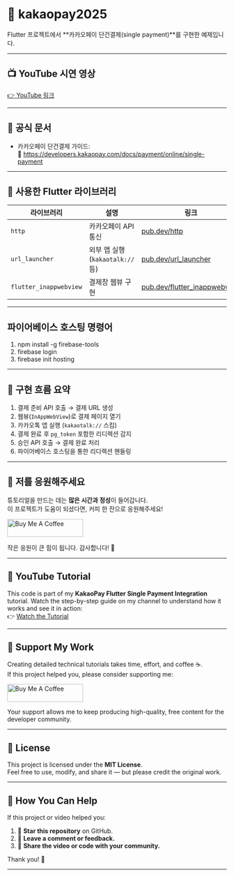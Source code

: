 # 🧾 kakaopay2025

Flutter 프로젝트에서 **카카오페이 단건결제(single payment)**를 구현한 예제입니다.

---

## 📺 YouTube 시연 영상  
[👉 YouTube 링크](https://youtu.be/g7348GhQ-wY)

---

## 📄 공식 문서  
- 카카오페이 단건결제 가이드:  
  🔗 https://developers.kakaopay.com/docs/payment/online/single-payment

---

## 🧩 사용한 Flutter 라이브러리

| 라이브러리 | 설명 | 링크 |
|------------|------|------|
| `http` | 카카오페이 API 통신 | [pub.dev/http](https://pub.dev/packages/http) |
| `url_launcher` | 외부 앱 실행 (`kakaotalk://` 등) | [pub.dev/url_launcher](https://pub.dev/packages/url_launcher) |
| `flutter_inappwebview` | 결제창 웹뷰 구현 | [pub.dev/flutter_inappwebview](https://pub.dev/packages/flutter_inappwebview) |

---

## 파이어베이스 호스팅 명령어
1. npm install -g firebase-tools
2. firebase login
3. firebase init hosting

---
## 📌 구현 흐름 요약

1. 결제 준비 API 호출 → 결제 URL 생성
2. 웹뷰(`InAppWebView`)로 결제 페이지 열기
3. 카카오톡 앱 실행 (`kakaotalk://` 스킴)
4. 결제 완료 후 `pg_token` 포함한 리디렉션 감지
5. 승인 API 호출 → 결제 완료 처리
6. 파이어베이스 호스팅을 통한 리디렉션 핸들링

---
## 🤗 저를 응원해주세요

튜토리얼을 만드는 데는 **많은 시간과 정성**이 들어갑니다.  
이 프로젝트가 도움이 되셨다면, 커피 한 잔으로 응원해주세요!

<a href="https://buymeacoffee.com/codewithsora" target="_blank">
  <img src="https://cdn.buymeacoffee.com/buttons/default-orange.png" alt="Buy Me A Coffee" height="41" width="174">
</a>

작은 응원이 큰 힘이 됩니다. 감사합니다! 🙇

---
## 🎥 YouTube Tutorial

This code is part of my **KakaoPay Flutter Single Payment Integration** tutorial. Watch the step-by-step guide on my channel to understand how it works and see it in action:  
👉 [Watch the Tutorial](https://youtu.be/g7348GhQ-wY)

---

## 🤝 Support My Work

Creating detailed technical tutorials takes time, effort, and coffee ☕.  
If this project helped you, please consider supporting me:

<a href="https://buymeacoffee.com/codewithsora" target="_blank">
  <img src="https://cdn.buymeacoffee.com/buttons/default-orange.png" alt="Buy Me A Coffee" height="41" width="174">
</a>

Your support allows me to keep producing high-quality, free content for the developer community.

---

## 📄 License

This project is licensed under the **MIT License**.  
Feel free to use, modify, and share it — but please credit the original work.

---

## 🌟 How You Can Help

If this project or video helped you:

1. 🌟 **Star this repository** on GitHub.  
2. 💬 **Leave a comment or feedback.**  
3. 📢 **Share the video or code with your community.**

Thank you! 🙏

---
